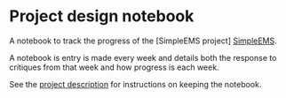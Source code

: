 # Project design notebook

[Description]: https://github.com/hmc-cs111-fall2015/project#user-content-design-notebook
[SimpleEMS]: https://github.com/mjeongDSL/SimpleEMS


A notebook to track the progress of the [SimpleEMS project] [SimpleEMS].

A notebook is entry is made every week and details both the response to critiques from that week and how progress is each week.

See the [project description][description] for instructions on keeping the 
notebook.
